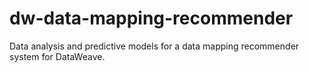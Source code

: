 # dw-data-mapping-recommender
Data analysis and predictive models for a data mapping recommender system for DataWeave.
